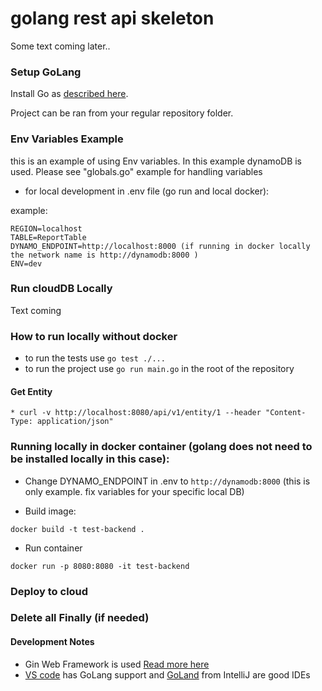 # golang rest api skeleton

Some text coming later..

### Setup GoLang
Install Go as [described here](https://golang.org/doc/install).

Project can be ran from your regular repository folder.


### Env Variables Example

this is an example of using Env variables. In this example dynamoDB is used. Please see "globals.go" example for handling variables

* for local development in .env file (go run and local docker):

example:
```
REGION=localhost
TABLE=ReportTable
DYNAMO_ENDPOINT=http://localhost:8000 (if running in docker locally the network name is http://dynamodb:8000 )
ENV=dev
```


### Run cloudDB Locally

Text coming

### How to run locally without docker
* to run the tests use `go test ./...`
* to run the project use `go run main.go` in the root of the repository

#### Get Entity
    * curl -v http://localhost:8080/api/v1/entity/1 --header "Content-Type: application/json"


### Running locally in docker container (golang does not need to be installed locally in this case):

* Change DYNAMO_ENDPOINT in .env to `http://dynamodb:8000` (this is only example. fix variables for your specific local DB)

* Build image:
```
docker build -t test-backend .
```

* Run container
```
docker run -p 8080:8080 -it test-backend
```
### Deploy to cloud


### Delete all Finally (if needed)


#### Development Notes
* Gin Web Framework is used [Read more here](https://github.com/gin-gonic/gin)
* [VS code](https://code.visualstudio.com/docs/languages/go) has GoLang support and [GoLand](https://www.jetbrains.com/go/) from IntelliJ are good IDEs


